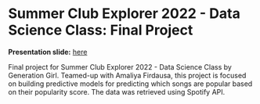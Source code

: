 # **Summer Club Explorer 2022 - Data Science Class: Final Project**
**Presentation slide:** [here](https://docs.google.com/presentation/d/1CDYQ-9kGG0edlmExHqIOqS7kTsGA3qy0JMA507ZUXOA/edit#slide=id.g13fbf310fea_0_0)

Final project for Summer Club Explorer 2022 - Data Science Class by Generation Girl. Teamed-up with Amaliya Firdausa, this project is focused on building predictive models for predicting which songs are popular based on their popularity score. The data was retrieved using Spotify API.
